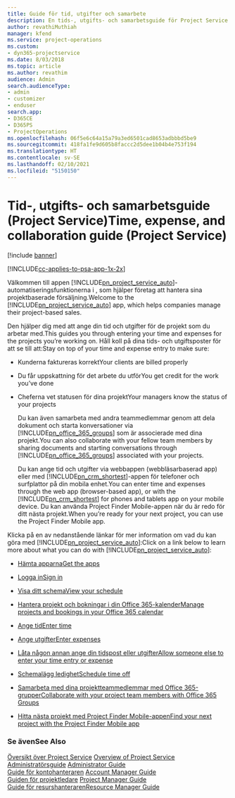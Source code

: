 ```yaml
---
title: Guide för tid, utgifter och samarbete
description: En tids-, utgifts- och samarbetsguide för Project Service
author: revathiMuthiah
manager: kfend
ms.service: project-operations
ms.custom:
- dyn365-projectservice
ms.date: 8/03/2018
ms.topic: article
ms.author: revathim
audience: Admin
search.audienceType:
- admin
- customizer
- enduser
search.app:
- D365CE
- D365PS
- ProjectOperations
ms.openlocfilehash: 06f5e6c64a15a79a3ed6501cad8653adbbbd5be9
ms.sourcegitcommit: 418fa1fe9d605b8faccc2d5dee1b04b4e753f194
ms.translationtype: HT
ms.contentlocale: sv-SE
ms.lasthandoff: 02/10/2021
ms.locfileid: "5150150"
---
```

# <a name="time-expense-and-collaboration-guide-project-service"></a><span data-ttu-id="48108-103">Tid-, utgifts- och samarbetsguide (Project Service)</span><span class="sxs-lookup"><span data-stu-id="48108-103">Time, expense, and collaboration guide (Project Service)</span></span>

[!include [banner](../includes/psa-now-project-operations.md)]

[!INCLUDE[cc-applies-to-psa-app-1x-2x](../includes/cc-applies-to-psa-app-1x-2x.md)]

<span data-ttu-id="48108-104">Välkommen till appen [!INCLUDE[pn_project_service_auto](../includes/pn-project-service-auto.md)]-automatiseringsfunktionerna i , som hjälper företag att hantera sina projektbaserade försäljning.</span><span class="sxs-lookup"><span data-stu-id="48108-104">Welcome to the [!INCLUDE[pn_project_service_auto](../includes/pn-project-service-auto.md)] app, which helps companies manage their project-based sales.</span></span> 
  
 <span data-ttu-id="48108-105">Den hjälper dig med att ange din tid och utgifter för de projekt som du arbetar med.</span><span class="sxs-lookup"><span data-stu-id="48108-105">This guides you through entering your time and expenses for the projects you’re working on.</span></span> <span data-ttu-id="48108-106">Håll koll på dina tids- och utgiftsposter för att se till att:</span><span class="sxs-lookup"><span data-stu-id="48108-106">Stay on top of your time and expense entry to make sure:</span></span>  
  
- <span data-ttu-id="48108-107">Kunderna faktureras korrekt</span><span class="sxs-lookup"><span data-stu-id="48108-107">Your clients are billed properly</span></span>  
  
- <span data-ttu-id="48108-108">Du får uppskattning för det arbete du utför</span><span class="sxs-lookup"><span data-stu-id="48108-108">You get credit for the work you’ve done</span></span>  
  
- <span data-ttu-id="48108-109">Cheferna vet statusen för dina projekt</span><span class="sxs-lookup"><span data-stu-id="48108-109">Your managers know the status of your projects</span></span>  
  
  <span data-ttu-id="48108-110">Du kan även samarbeta med andra teammedlemmar genom att dela dokument och starta konversationer via [!INCLUDE[pn_office_365_groups](../includes/pn-office-365-groups.md)] som är associerade med dina projekt.</span><span class="sxs-lookup"><span data-stu-id="48108-110">You can also collaborate with your fellow team members by sharing documents and starting conversations through [!INCLUDE[pn_office_365_groups](../includes/pn-office-365-groups.md)] associated with your projects.</span></span>  
  
  <span data-ttu-id="48108-111">Du kan ange tid och utgifter via webbappen (webbläsarbaserad app) eller med [!INCLUDE[pn_crm_shortest](../includes/pn-crm-shortest.md)]-appen för telefoner och surfplattor på din mobila enhet.</span><span class="sxs-lookup"><span data-stu-id="48108-111">You can enter time and expenses through the web app (browser-based app), or with the [!INCLUDE[pn_crm_shortest](../includes/pn-crm-shortest.md)] for phones and tablets app on your mobile device.</span></span> <span data-ttu-id="48108-112">Du kan använda Project Finder Mobile-appen när du är redo för ditt nästa projekt.</span><span class="sxs-lookup"><span data-stu-id="48108-112">When you’re ready for your next project, you can use the Project Finder Mobile app.</span></span>  
  
<span data-ttu-id="48108-113">Klicka på en av nedanstående länkar för mer information om vad du kan göra med [!INCLUDE[pn_project_service_auto](../includes/pn-project-service-auto.md)]:</span><span class="sxs-lookup"><span data-stu-id="48108-113">Click on a link below to learn more about what you can do with [!INCLUDE[pn_project_service_auto](../includes/pn-project-service-auto.md)]:</span></span>  
  
-   [<span data-ttu-id="48108-114">Hämta apparna</span><span class="sxs-lookup"><span data-stu-id="48108-114">Get the apps</span></span>](../psa/get-apps.md)  
  
-   [<span data-ttu-id="48108-115">Logga in</span><span class="sxs-lookup"><span data-stu-id="48108-115">Sign in</span></span>](../psa/sign-in.md)  
  
-   [<span data-ttu-id="48108-116">Visa ditt schema</span><span class="sxs-lookup"><span data-stu-id="48108-116">View your schedule</span></span>](../psa/view-schedule.md)  
  
-   [<span data-ttu-id="48108-117">Hantera projekt och bokningar i din Office 365-kalender</span><span class="sxs-lookup"><span data-stu-id="48108-117">Manage projects and bookings in your Office 365 calendar</span></span>](../psa/manage-project-bookings-office-365-calendar.md)  
  
-   [<span data-ttu-id="48108-118">Ange tid</span><span class="sxs-lookup"><span data-stu-id="48108-118">Enter time</span></span>](../psa/enter-time.md)  
  
-   [<span data-ttu-id="48108-119">Ange utgifter</span><span class="sxs-lookup"><span data-stu-id="48108-119">Enter expenses</span></span>](../psa/enter-expenses.md)  
  
-   [<span data-ttu-id="48108-120">Låta någon annan ange din tidspost eller utgifter</span><span class="sxs-lookup"><span data-stu-id="48108-120">Allow someone else to enter your time entry or expense</span></span>](../psa/allow-someone-else-enter-time-entry-expense.md)  
  
-   [<span data-ttu-id="48108-121">Schemalägg ledighet</span><span class="sxs-lookup"><span data-stu-id="48108-121">Schedule time off</span></span>](../psa/schedule-time-off.md)  
  
-   [<span data-ttu-id="48108-122">Samarbeta med dina projektteammedlemmar med Office 365-grupper</span><span class="sxs-lookup"><span data-stu-id="48108-122">Collaborate with your project team members with Office 365 Groups</span></span>](../psa/collaborate-project-team-members-office-365-groups.md)  
  
-   [<span data-ttu-id="48108-123">Hitta nästa projekt med Project Finder Mobile-appen</span><span class="sxs-lookup"><span data-stu-id="48108-123">Find your next project with the Project Finder Mobile app</span></span>](../psa/find-next-project-finder-mobile-app.md)  
  
### <a name="see-also"></a><span data-ttu-id="48108-124">Se även</span><span class="sxs-lookup"><span data-stu-id="48108-124">See Also</span></span>  
 <span data-ttu-id="48108-125">[Översikt över Project Service](../psa/overview.md) </span><span class="sxs-lookup"><span data-stu-id="48108-125">[Overview of Project Service](../psa/overview.md) </span></span>  
 <span data-ttu-id="48108-126">[Administratörsguide](../psa/admin-guide.md) </span><span class="sxs-lookup"><span data-stu-id="48108-126">[Administrator Guide](../psa/admin-guide.md) </span></span>  
 <span data-ttu-id="48108-127">[Guide för kontohanteraren](../psa/account-manager-guide.md) </span><span class="sxs-lookup"><span data-stu-id="48108-127">[Account Manager Guide](../psa/account-manager-guide.md) </span></span>  
 <span data-ttu-id="48108-128">[Guiden för projektledare](../psa/project-manager-guide.md) </span><span class="sxs-lookup"><span data-stu-id="48108-128">[Project Manager Guide](../psa/project-manager-guide.md) </span></span>  
 [<span data-ttu-id="48108-129">Guide för resurshanteraren</span><span class="sxs-lookup"><span data-stu-id="48108-129">Resource Manager Guide</span></span>](../psa/resource-manager-guide.md)   
